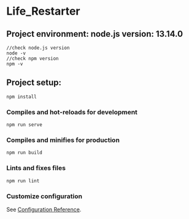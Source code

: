 # Life_Restarter

## Project environment: node.js version: 13.14.0
```
//check node.js version
node -v
//check npm version
npm -v
```
## Project setup: 
```
npm install
```

### Compiles and hot-reloads for development
```
npm run serve
```

### Compiles and minifies for production
```
npm run build
```

### Lints and fixes files
```
npm run lint
```

### Customize configuration
See [Configuration Reference](https://cli.vuejs.org/config/).
